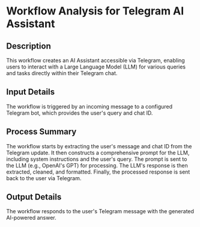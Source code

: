 # Workflow Analysis for Telegram AI Assistant

## Description
This workflow creates an AI Assistant accessible via Telegram, enabling users to interact with a Large Language Model (LLM) for various queries and tasks directly within their Telegram chat.

## Input Details
The workflow is triggered by an incoming message to a configured Telegram bot, which provides the user's query and chat ID.

## Process Summary
The workflow starts by extracting the user's message and chat ID from the Telegram update. It then constructs a comprehensive prompt for the LLM, including system instructions and the user's query. The prompt is sent to the LLM (e.g., OpenAI's GPT) for processing. The LLM's response is then extracted, cleaned, and formatted. Finally, the processed response is sent back to the user via Telegram.

## Output Details
The workflow responds to the user's Telegram message with the generated AI-powered answer.
